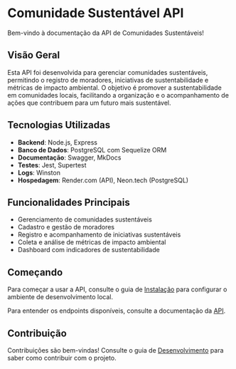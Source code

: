 # Comunidade Sustentável API

Bem-vindo à documentação da API de Comunidades Sustentáveis!

## Visão Geral

Esta API foi desenvolvida para gerenciar comunidades sustentáveis, permitindo o registro de moradores, iniciativas de sustentabilidade e métricas de impacto ambiental. O objetivo é promover a sustentabilidade em comunidades locais, facilitando a organização e o acompanhamento de ações que contribuem para um futuro mais sustentável.

## Tecnologias Utilizadas

- **Backend**: Node.js, Express
- **Banco de Dados**: PostgreSQL com Sequelize ORM
- **Documentação**: Swagger, MkDocs
- **Testes**: Jest, Supertest
- **Logs**: Winston
- **Hospedagem**: Render.com (API), Neon.tech (PostgreSQL)

## Funcionalidades Principais

- Gerenciamento de comunidades sustentáveis
- Cadastro e gestão de moradores
- Registro e acompanhamento de iniciativas sustentáveis
- Coleta e análise de métricas de impacto ambiental
- Dashboard com indicadores de sustentabilidade

## Começando

Para começar a usar a API, consulte o guia de [Instalação](guias/instalacao.md) para configurar o ambiente de desenvolvimento local.

Para entender os endpoints disponíveis, consulte a documentação da [API](api/endpoints.md).

## Contribuição

Contribuições são bem-vindas! Consulte o guia de [Desenvolvimento](guias/desenvolvimento.md) para saber como contribuir com o projeto.
